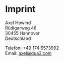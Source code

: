 # Imprint

Axel Howind<br>
Rüdigerweg 48<br>
30455 Hannover<br>
Deutschland<br>

Telefon: +49 174 6573992<br>
Email: axel@dua3.com<br>
